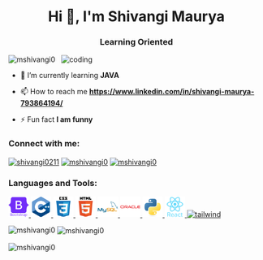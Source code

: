 <h1 align="center">Hi 👋, I'm Shivangi Maurya</h1>
<h3 align="center">Learning Oriented</h3>
<img align="right" alt="coding" width="400" src="https://www.google.com/imgres?imgurl=https%3A%2F%2Fcamo.githubusercontent.com%2F4aa77ea32aa4d7be626e833b160f3d8923c133cd32c34fefbdc43c8abfcff710%2F68747470733a2f2f63646e2e6472696262626c652e636f6d2f75736572732f323730343431342f73637265656e73686f74732f373436363930332f6d656469612f62303861623537363331366264343538326665663138396634373163643965352e676966&tbnid=tkD88475CNPNmM&vet=12ahUKEwi3tZXunbOAAxUe5zgGHeEVDy8QMygBegQIARB8..i&imgrefurl=https%3A%2F%2Fgithub.com%2FPriya-shan&docid=SR8iflvEbBZdsM&w=800&h=600&q=animated%20coding%20girl%20image&hl=en&ved=2ahUKEwi3tZXunbOAAxUe5zgGHeEVDy8QMygBegQIARB8#imgrc=tkD88475CNPNmM&imgdii=2cDstkyrK89TEM">

<p align="left"> <img src="https://komarev.com/ghpvc/?username=mshivangi0&label=Profile%20views&color=0e75b6&style=flat" alt="mshivangi0" /> </p>

- 🌱 I’m currently learning **JAVA**

- 📫 How to reach me **https://www.linkedin.com/in/shivangi-maurya-793864194/**

- ⚡ Fun fact **I am funny**

<h3 align="left">Connect with me:</h3>
<p align="left">
<a href="https://www.codechef.com/users/shivangi0211" target="blank"><img align="center" src="https://cdn.jsdelivr.net/npm/simple-icons@3.1.0/icons/codechef.svg" alt="shivangi0211" height="30" width="40" /></a>
<a href="https://www.leetcode.com/mshivangi0" target="blank"><img align="center" src="https://raw.githubusercontent.com/rahuldkjain/github-profile-readme-generator/master/src/images/icons/Social/leet-code.svg" alt="mshivangi0" height="30" width="40" /></a>
<a href="https://auth.geeksforgeeks.org/user/mshivangi0" target="blank"><img align="center" src="https://raw.githubusercontent.com/rahuldkjain/github-profile-readme-generator/master/src/images/icons/Social/geeks-for-geeks.svg" alt="mshivangi0" height="30" width="40" /></a>
</p>

<h3 align="left">Languages and Tools:</h3>
<p align="left"> <a href="https://getbootstrap.com" target="_blank" rel="noreferrer"> <img src="https://raw.githubusercontent.com/devicons/devicon/master/icons/bootstrap/bootstrap-plain-wordmark.svg" alt="bootstrap" width="40" height="40"/> </a> <a href="https://www.w3schools.com/cpp/" target="_blank" rel="noreferrer"> <img src="https://raw.githubusercontent.com/devicons/devicon/master/icons/cplusplus/cplusplus-original.svg" alt="cplusplus" width="40" height="40"/> </a> <a href="https://www.w3schools.com/css/" target="_blank" rel="noreferrer"> <img src="https://raw.githubusercontent.com/devicons/devicon/master/icons/css3/css3-original-wordmark.svg" alt="css3" width="40" height="40"/> </a> <a href="https://www.w3.org/html/" target="_blank" rel="noreferrer"> <img src="https://raw.githubusercontent.com/devicons/devicon/master/icons/html5/html5-original-wordmark.svg" alt="html5" width="40" height="40"/> </a> <a href="https://www.mysql.com/" target="_blank" rel="noreferrer"> <img src="https://raw.githubusercontent.com/devicons/devicon/master/icons/mysql/mysql-original-wordmark.svg" alt="mysql" width="40" height="40"/> </a> <a href="https://www.oracle.com/" target="_blank" rel="noreferrer"> <img src="https://raw.githubusercontent.com/devicons/devicon/master/icons/oracle/oracle-original.svg" alt="oracle" width="40" height="40"/> </a> <a href="https://www.python.org" target="_blank" rel="noreferrer"> <img src="https://raw.githubusercontent.com/devicons/devicon/master/icons/python/python-original.svg" alt="python" width="40" height="40"/> </a> <a href="https://reactjs.org/" target="_blank" rel="noreferrer"> <img src="https://raw.githubusercontent.com/devicons/devicon/master/icons/react/react-original-wordmark.svg" alt="react" width="40" height="40"/> </a> <a href="https://tailwindcss.com/" target="_blank" rel="noreferrer"> <img src="https://www.vectorlogo.zone/logos/tailwindcss/tailwindcss-icon.svg" alt="tailwind" width="40" height="40"/> </a> </p>

<p><img align="left" src="https://github-readme-stats.vercel.app/api/top-langs?username=mshivangi0&show_icons=true&locale=en&layout=compact" alt="mshivangi0" /></p>

<p>&nbsp;<img align="center" src="https://github-readme-stats.vercel.app/api?username=mshivangi0&show_icons=true&locale=en" alt="mshivangi0" /></p>

<p><img align="center" src="https://github-readme-streak-stats.herokuapp.com/?user=mshivangi0&" alt="mshivangi0" /></p>
